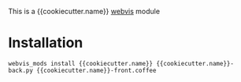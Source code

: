 This is a {{cookiecutter.name}} [webvis](http://webvis.dev) module

# Installation

`webvis_mods install {{cookiecutter.name}} {{cookiecutter.name}}-back.py {{cookiecutter.name}}-front.coffee`
